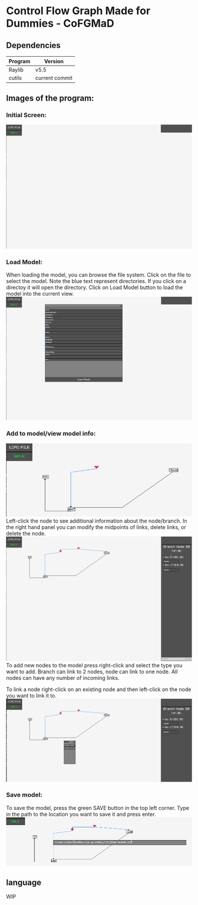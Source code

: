 # Control Flow Graph Made for Dummies - CoFGMaD

## Dependencies
|Program|Version|
|-------|-------|
|Raylib |  v5.5 |
|cutils | current commit |

## Images of the program:
### Initial Screen:
![Default Screen](imgs/default_screen.png)
### Load Model:
When loading the model, you can browse the file system. Click on the file to select the model. Note the blue text represent directories. If you click on a directoy it will open the directory.
Click on Load Model button to load the model into the current view.
![](imgs/load_file.png)
### Add to model/view model info:
![Model](imgs/model.png)
Left-click the node to see additional information about the node/branch. In the right hand panel you can modify the midpoints of links, delete links, or delete the node.
![Node Info](imgs/node_info.png)
To add new nodes to the model press right-click and select the type you want to add. Branch can link to 2 nodes, node can link to one node. All nodes can have any number of incoming links.

To link a node right-click on an existing node and then left-click on the node you want to link it to.
![Node Types](imgs/selection_menu.png)
### Save model:
To save the model, press the green SAVE button in the top left corner. Type in the path to the location you want to save it and press enter.
![Save Model](imgs/save_model.png)

## language
WIP
